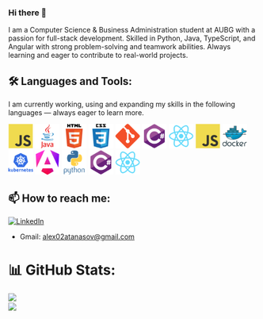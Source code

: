 ### Hi there 👋

I am a Computer Science & Business Administration student at AUBG with a passion for full-stack development. 
Skilled in Python, Java, TypeScript, and Angular with strong problem-solving and teamwork abilities. 
Always learning and eager to contribute to real-world projects.
<!--
**Alexini007/Alexini007** is a ✨ _special_ ✨ repository because its `README.md` (this file) appears on your GitHub profile.

Here are some ideas to get you started:

- 🔭 I’m currently working on ...
- 🌱 I’m currently learning ...
- 👯 I’m looking to collaborate on ...
- 🤔 I’m looking for help with ...
- 💬 Ask me about ...
- 📫 How to reach me: ...
- 😄 Pronouns: ...
- ⚡ Fun fact: ...
-->


## 🛠️ Languages and Tools:

I am currently working, using and expanding my skills in the following languages — always eager to learn more.
<p>
<img src="https://github.com/devicons/devicon/blob/master/icons/javascript/javascript-original.svg" alt="JavaScript" width="50px" height="50">
<img src=https://github.com/devicons/devicon/blob/master/icons/java/java-original-wordmark.svg alt="Oracle SQL" width="50px" height="50px">
<img src=https://github.com/devicons/devicon/blob/master/icons/html5/html5-original-wordmark.svg alt="HTML" width="50px" height="50px">
<img src=https://github.com/devicons/devicon/blob/master/icons/css3/css3-original-wordmark.svg alt="CSS" width="50" height="50">
<img src=https://github.com/devicons/devicon/blob/master/icons/git/git-original.svg alt="GIT" width="50" height="50">
<img src=https://github.com/devicons/devicon/blob/master/icons/csharp/csharp-original.svg alt="C#" width="50" height="50">
<img src=https://github.com/devicons/devicon/blob/master/icons/react/react-original.svg alt="REACT" width="50" height="50">

<img src="https://github.com/devicons/devicon/blob/master/icons/javascript/javascript-original.svg" alt="JavaScript" width="50px" height="50">
<img src=https://github.com/devicons/devicon/blob/master/icons/docker/docker-original-wordmark.svg alt="Oracle SQL" width="50px" height="50px">
<img src=https://github.com/devicons/devicon/blob/master/icons/kubernetes/kubernetes-plain-wordmark.svg alt="HTML" width="50px" height="50px">
<img src=https://github.com/devicons/devicon/blob/master/icons/angular/angular-original.svg alt="CSS" width="50" height="50">
<img src=https://github.com/devicons/devicon/blob/master/icons/python/python-original-wordmark.svg alt="GIT" width="50" height="50">
<img src=https://github.com/devicons/devicon/blob/master/icons/csharp/csharp-original.svg alt="C#" width="50" height="50">
<img src=https://github.com/devicons/devicon/blob/master/icons/react/react-original.svg alt="REACT" width="50" height="50">
</p>

##  📫 How to reach me: 

[![LinkedIn](https://img.shields.io/badge/LinkedIn-%230077B5.svg?logo=linkedin&logoColor=white)](https://linkedin.com/in/mariela-nikolova) 
- Gmail: <a href="mailto:alex02atanasov@gmail.com">alex02atanasov@gmail.com</a>

# 📊 GitHub Stats:
![](https://nirzak-streak-stats.vercel.app/?user=Alexini007&theme=dark&hide_border=false)<br/>
![](https://github-readme-stats.vercel.app/api/top-langs/?username=Alexini007&theme=dark&hide_border=false&include_all_commits=false&count_private=false&layout=compact)

